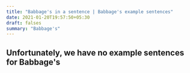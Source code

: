 ```yaml
---
title: "Babbage's in a sentence | Babbage's example sentences"
date: 2021-01-20T19:57:50+05:30
draft: falses
summary: "Babbage's"
---
```

## Unfortunately, we have no example sentences for Babbage's                 
